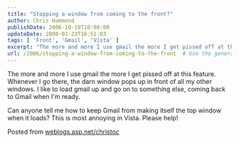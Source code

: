 ```yaml
---
title: "Stopping a window from coming to the front?"
author: Chris Hammond
publishDate: 2006-10-19T10:08:00
updateDate: 2008-01-23T16:51:03
tags: [ 'Front', 'Gmail', 'Vista' ]
excerpt: "The more and more I use gmail the more I get pissed off at this feature. Whenever I go there, the darn window pops up in front of all my other windows. I like to load gmail up and go on to something else, coming back to Gmail when I&#39;m ready.Can anyone tell me how to keep Gmail from making itself the top window when it loads? This is most annoying in Vista. Please help! Posted from..."
url: /2006/stopping-a-window-from-coming-to-the-front  # Use the generated URL with year
---
```

<p>The more and more I use gmail the more I get pissed off at this feature. Whenever I go there, the darn window pops up in front of all my other windows. I like to load gmail up and go on to something else, coming back to Gmail when I&#39;m ready.</p><p>Can anyone tell me how to keep Gmail from making itself the top window when it loads? This is most annoying in Vista. Please help!</p> Posted from <A href="https://weblogs.asp.net/christoc/">weblogs.asp.net/christoc</a>
